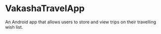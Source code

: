 # VakashaTravelApp
An Android app that allows users to store and view trips on their travelling wish list.
